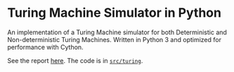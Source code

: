 # Turing Machine Simulator in Python

An implementation of a Turing Machine simulator for both Deterministic and Non-deterministic Turing Machines. Written in Python 3 and optimized for performance with Cython.

See the report [here](report.pdf).
The code is in [`src/turing`](src/turing).
